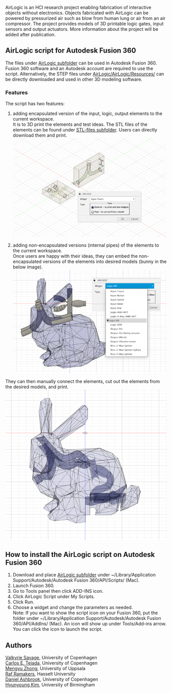 AirLogic is an HCI research project enabling fabrication of interactive objects without electronics. Objects fabricated with AirLogic can be powered by pressurized air such as blow from human lung or air from an air compressor. The project provides models of 3D printable logic gates, input sensors and output actuators. More information about the project will be added after publication.

## AirLogic script for Autodesk Fusion 360
The files under [AirLogic subfolder](./AirLogic) can be used in Autodesk Fusion 360. Fusion 360 software and an Autodesk account are required to use the script. Alternatively, the STEP files under [AirLogic/AirLogic/Resources/](./AirLogic/Resources/) can be directly downloaded and used in other 3D modeling software. 

### Features
The script has two features:

1) adding encapsulated version of the input, logic, output elements to the current workspace.  
It is to 3D print the elements and test ideas. The STL files of the elements can be found under [STL-files subfolder](./STL-files). Users can directly download them and print.
![adding encapsulated input sensor](./Images/Screenshot-1.png)

2) adding non-encapsulated versions (internal pipes) of the elements to the current workspace.  
Once users are happy with their ideas, they can embed the non-encapsulated versions of the elements into desired models (bunny in the below image). 
![adding non-encapsulated input sensor](./Images/Screenshot-2.png)

They can then manually connect the elements, cut out the elements from the desired models, and print.
![adding non-encapsulated input sensor](./Images/Screenshot-3.png)

## How to install the AirLogic script on Autodesk Fusion 360
1. Download and place [AirLogic subfolder](./AirLogic) under ~/Library/Application Support/Autodesk/Autodesk Fusion 360/API/Scripts/ (Mac).  
2. Launch Fusion 360.  
3. Go to Tools panel then click ADD-INS icon.  
4. Click AirLogic Script under My Scripts.  
5. Click Run.  
6. Choose a widget and change the parameters as needed.  
Note: If you want to show the script icon on your Fusion 360, put the folder under ~/Library/Application Support/Autodesk/Autodesk Fusion 360/API/AddIns/ (Mac). An icon will show up under Tools/Add-ins arrow. You can click the icon to launch the script.  

## Authors
[Valkyrie Savage](https://valkyriesavage.com/), University of Copenhagen  
[Carlos E. Tejada](https://www.carlosetejada.com/), University of Copenhagen  
[Mengyu Zhong](https://katalog.uu.se/profile/?id=N21-194), University of Uppsala  
[Raf Ramakers](https://www.raframakers.net/), Hasselt University  
[Daniel Ashbrook](http://danielashbrook.com/), University of Copenhagen  
[Hyunyoung Kim](https://hyunyoung.kim/), University of Birmingham  
